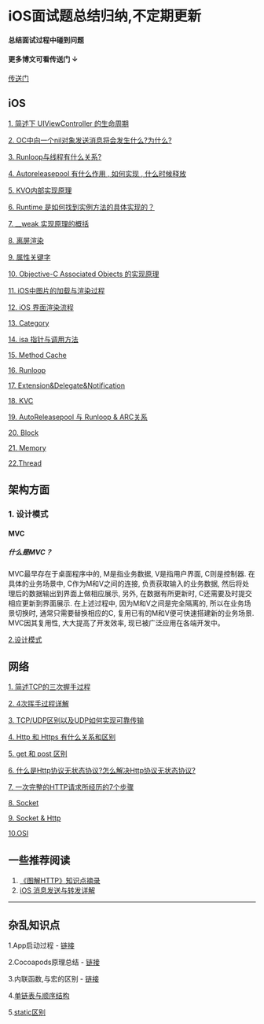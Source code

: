 # iOS面试题总结归纳,不定期更新
#### 总结面试过程中碰到问题

#### 更多博文可看传送门 ↓

[传送门](http://isylar.com)


## iOS

[1. 简述下 UIViewController 的生命周期](iOS/UIViewController%20%E7%9A%84%E7%94%9F%E5%91%BD%E5%91%A8%E6%9C%9F.md)

[2. OC中向一个nil对象发送消息将会发生什么?为什么?](iOS/OCNilMessage.md)

[3. Runloop与线程有什么关系?](iOS/RunloopAndThread.md)

[4. Autoreleasepool 有什么作用 , 如何实现 , 什么时候释放](iOS/AutoReleasepool.md)

[5. KVO内部实现原理](iOS/KVO.md)

[6. Runtime 是如何找到实例方法的具体实现的？](iOS/HowRuntimeFindMethod.md)

[7. __weak 实现原理的概括](iOS/__weak.md)

[8. 离屏渲染](iOS/iOSOffScreenRender.md)

[9. 属性关键字](iOS/AttributesForProperties.md)

[10. Objective-C Associated Objects 的实现原理](iOS/WeakAssgin.md)

[11. iOS中图片的加载与渲染过程](knowledge/iOSPicLoadAndRender.md)

[12. iOS 界面渲染流程](knowledge/iOSRenderProgress.md)

[13. Category](iOS/Category.md)

[14. isa 指针与调用方法](iOS/isaAndMethod.md)

[15. Method Cache](iOS/MethodCache.md)

[16. Runloop](iOS/Runloop.md)

[17. Extension&Delegate&Notification](iOS/ExtensionAndDelegateAndNotification.md)

[18. KVC](iOS/KVC.md )

[19. AutoReleasepool 与 Runloop & ARC关系](iOS/AutoReleasepoolAndRunloop.md)

[20. Block](iOS/Block.md)

[21. Memory](iOS/Memory.md)

[22.Thread](iOS/Thread.md)

## 架构方面

### 1. 设计模式

#### MVC

##### 什么是MVC？

MVC最早存在于桌面程序中的, M是指业务数据, V是指用户界面, C则是控制器. 在具体的业务场景中, C作为M和V之间的连接, 负责获取输入的业务数据, 然后将处理后的数据输出到界面上做相应展示, 另外, 在数据有所更新时, C还需要及时提交相应更新到界面展示. 在上述过程中, 因为M和V之间是完全隔离的, 所以在业务场景切换时, 通常只需要替换相应的C, 复用已有的M和V便可快速搭建新的业务场景. MVC因其复用性, 大大提高了开发效率, 现已被广泛应用在各端开发中。

[2.设计模式](knowledge/DesignPatterns.md)

## 网络
[1. 简述TCP的三次握手过程](network/TCP-Three-Way-Handshake.md)

[2. 4次挥手过程详解](network/4次挥手过程详解.md)

[3. TCP/UDP区别以及UDP如何实现可靠传输](network/TCP:UDP区别以及UDP如何实现可靠传输.md)

[4. Http 和 Https 有什么关系和区别](network/Http%20和%20Https%20有什么关系和区别.md)

[5. get 和 post 区别](network/get%20和%20post%20区别.md)

[6. 什么是Http协议无状态协议?怎么解决Http协议无状态协议?](network/什么是Http协议无状态协议%3F怎么解决Http协议无状态协议%3F.md)

[7. 一次完整的HTTP请求所经历的7个步骤](network/一次完整的HTTP请求所经历的7个步骤.md)

[8. Socket](./network/Socket.md)

[9. Socket & Http](./network/Http&Socket.md)

[10.OSI](./network/OSI.md)

## 一些推荐阅读

1. [《图解HTTP》知识点摘录](https://juejin.im/post/5aa62f93f265da23906ba830)
2. [iOS 消息发送与转发详解](https://juejin.im/post/5aa79411f265da237a4cb045)



-------

## 杂乱知识点

 1.App启动过程 - [链接](knowledge/App启动.md)

2.Cocoapods原理总结 - [链接](https://juejin.im/entry/59dd94b06fb9a0451463030b)

3.内联函数,与宏的区别 - [链接](https://github.com/swlfigo/iOSInterview/blob/master/%E6%9D%82%E4%B9%B1%E7%9F%A5%E8%AF%86%E7%82%B9/static_inline.md)

4.[单链表与顺序结构](/knowledge/listAndNode.md)

5.[static区别](/knowledge/staticCompare.md)
